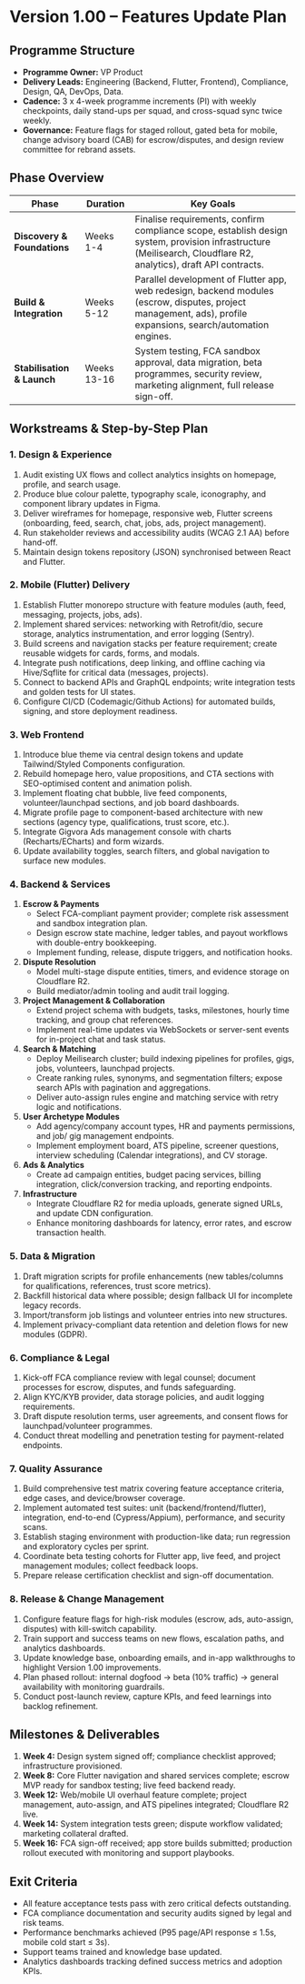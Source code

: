 # Version 1.00 – Features Update Plan

## Programme Structure
- **Programme Owner:** VP Product
- **Delivery Leads:** Engineering (Backend, Flutter, Frontend), Compliance, Design, QA, DevOps, Data.
- **Cadence:** 3 x 4-week programme increments (PI) with weekly checkpoints, daily stand-ups per squad, and cross-squad sync twice weekly.
- **Governance:** Feature flags for staged rollout, gated beta for mobile, change advisory board (CAB) for escrow/disputes, and design review committee for rebrand assets.

## Phase Overview
| Phase | Duration | Key Goals |
| --- | --- | --- |
| **Discovery & Foundations** | Weeks 1-4 | Finalise requirements, confirm compliance scope, establish design system, provision infrastructure (Meilisearch, Cloudflare R2, analytics), draft API contracts. |
| **Build & Integration** | Weeks 5-12 | Parallel development of Flutter app, web redesign, backend modules (escrow, disputes, project management, ads), profile expansions, search/automation engines. |
| **Stabilisation & Launch** | Weeks 13-16 | System testing, FCA sandbox approval, data migration, beta programmes, security review, marketing alignment, full release sign-off. |

## Workstreams & Step-by-Step Plan
### 1. Design & Experience
1. Audit existing UX flows and collect analytics insights on homepage, profile, and search usage.
2. Produce blue colour palette, typography scale, iconography, and component library updates in Figma.
3. Deliver wireframes for homepage, responsive web, Flutter screens (onboarding, feed, search, chat, jobs, ads, project management).
4. Run stakeholder reviews and accessibility audits (WCAG 2.1 AA) before hand-off.
5. Maintain design tokens repository (JSON) synchronised between React and Flutter.

### 2. Mobile (Flutter) Delivery
1. Establish Flutter monorepo structure with feature modules (auth, feed, messaging, projects, jobs, ads).
2. Implement shared services: networking with Retrofit/dio, secure storage, analytics instrumentation, and error logging (Sentry).
3. Build screens and navigation stacks per feature requirement; create reusable widgets for cards, forms, and modals.
4. Integrate push notifications, deep linking, and offline caching via Hive/Sqflite for critical data (messages, projects).
5. Connect to backend APIs and GraphQL endpoints; write integration tests and golden tests for UI states.
6. Configure CI/CD (Codemagic/Github Actions) for automated builds, signing, and store deployment readiness.

### 3. Web Frontend
1. Introduce blue theme via central design tokens and update Tailwind/Styled Components configuration.
2. Rebuild homepage hero, value propositions, and CTA sections with SEO-optimised content and animation polish.
3. Implement floating chat bubble, live feed components, volunteer/launchpad sections, and job board dashboards.
4. Migrate profile page to component-based architecture with new sections (agency type, qualifications, trust score, etc.).
5. Integrate Gigvora Ads management console with charts (Recharts/ECharts) and form wizards.
6. Update availability toggles, search filters, and global navigation to surface new modules.

### 4. Backend & Services
1. **Escrow & Payments**
   - Select FCA-compliant payment provider; complete risk assessment and sandbox integration plan.
   - Design escrow state machine, ledger tables, and payout workflows with double-entry bookkeeping.
   - Implement funding, release, dispute triggers, and notification hooks.
2. **Dispute Resolution**
   - Model multi-stage dispute entities, timers, and evidence storage on Cloudflare R2.
   - Build mediator/admin tooling and audit trail logging.
3. **Project Management & Collaboration**
   - Extend project schema with budgets, tasks, milestones, hourly time tracking, and group chat references.
   - Implement real-time updates via WebSockets or server-sent events for in-project chat and task status.
4. **Search & Matching**
   - Deploy Meilisearch cluster; build indexing pipelines for profiles, gigs, jobs, volunteers, launchpad projects.
   - Create ranking rules, synonyms, and segmentation filters; expose search APIs with pagination and aggregations.
   - Deliver auto-assign rules engine and matching service with retry logic and notifications.
5. **User Archetype Modules**
   - Add agency/company account types, HR and payments permissions, and job/ gig management endpoints.
   - Implement employment board, ATS pipeline, screener questions, interview scheduling (Calendar integrations), and CV storage.
6. **Ads & Analytics**
   - Create ad campaign entities, budget pacing services, billing integration, click/conversion tracking, and reporting endpoints.
7. **Infrastructure**
   - Integrate Cloudflare R2 for media uploads, generate signed URLs, and update CDN configuration.
   - Enhance monitoring dashboards for latency, error rates, and escrow transaction health.

### 5. Data & Migration
1. Draft migration scripts for profile enhancements (new tables/columns for qualifications, references, trust score metrics).
2. Backfill historical data where possible; design fallback UI for incomplete legacy records.
3. Import/transform job listings and volunteer entries into new structures.
4. Implement privacy-compliant data retention and deletion flows for new modules (GDPR).

### 6. Compliance & Legal
1. Kick-off FCA compliance review with legal counsel; document processes for escrow, disputes, and funds safeguarding.
2. Align KYC/KYB provider, data storage policies, and audit logging requirements.
3. Draft dispute resolution terms, user agreements, and consent flows for launchpad/volunteer programmes.
4. Conduct threat modelling and penetration testing for payment-related endpoints.

### 7. Quality Assurance
1. Build comprehensive test matrix covering feature acceptance criteria, edge cases, and device/browser coverage.
2. Implement automated test suites: unit (backend/frontend/flutter), integration, end-to-end (Cypress/Appium), performance, and security scans.
3. Establish staging environment with production-like data; run regression and exploratory cycles per sprint.
4. Coordinate beta testing cohorts for Flutter app, live feed, and project management modules; collect feedback loops.
5. Prepare release certification checklist and sign-off documentation.

### 8. Release & Change Management
1. Configure feature flags for high-risk modules (escrow, ads, auto-assign, disputes) with kill-switch capability.
2. Train support and success teams on new flows, escalation paths, and analytics dashboards.
3. Update knowledge base, onboarding emails, and in-app walkthroughs to highlight Version 1.00 improvements.
4. Plan phased rollout: internal dogfood → beta (10% traffic) → general availability with monitoring guardrails.
5. Conduct post-launch review, capture KPIs, and feed learnings into backlog refinement.

## Milestones & Deliverables
1. **Week 4:** Design system signed off; compliance checklist approved; infrastructure provisioned.
2. **Week 8:** Core Flutter navigation and shared services complete; escrow MVP ready for sandbox testing; live feed backend ready.
3. **Week 12:** Web/mobile UI overhaul feature complete; project management, auto-assign, and ATS pipelines integrated; Cloudflare R2 live.
4. **Week 14:** System integration tests green; dispute workflow validated; marketing collateral drafted.
5. **Week 16:** FCA sign-off received; app store builds submitted; production rollout executed with monitoring and support playbooks.

## Exit Criteria
- All feature acceptance tests pass with zero critical defects outstanding.
- FCA compliance documentation and security audits signed by legal and risk teams.
- Performance benchmarks achieved (P95 page/API response ≤ 1.5s, mobile cold start ≤ 3s).
- Support teams trained and knowledge base updated.
- Analytics dashboards tracking defined success metrics and adoption KPIs.
